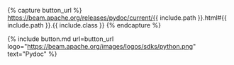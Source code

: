 <!--
Licensed under the Apache License, Version 2.0 (the "License");
you may not use this file except in compliance with the License.
You may obtain a copy of the License at

http://www.apache.org/licenses/LICENSE-2.0

Unless required by applicable law or agreed to in writing, software
distributed under the License is distributed on an "AS IS" BASIS,
WITHOUT WARRANTIES OR CONDITIONS OF ANY KIND, either express or implied.
See the License for the specific language governing permissions and
limitations under the License.
-->

{% capture button_url %}
https://beam.apache.org/releases/pydoc/current/{{ include.path }}.html#{{ include.path }}.{{ include.class }}
{% endcapture %}

{% include button.md
  url=button_url
  logo="https://beam.apache.org/images/logos/sdks/python.png"
  text="Pydoc"
%}
